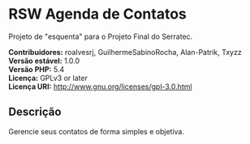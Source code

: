 # RSW Agenda de Contatos
Projeto de "esquenta" para o Projeto Final do Serratec.

<strong>Contribuidores:</strong> roalvesrj, GuilhermeSabinoRocha, Alan-Patrik, Txyzz<br>
<strong>Versão estável:</strong> 1.0.0<br>
<strong>Versão PHP:</strong> 5.4<br>
<strong>Licença:</strong> GPLv3 or later<br>
<strong>Licença URI:</strong> http://www.gnu.org/licenses/gpl-3.0.html


<h2>Descrição</h2>
Gerencie seus contatos de forma simples e objetiva.<br><br>

